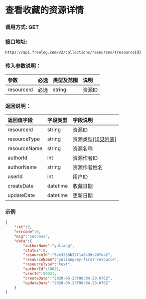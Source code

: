 # 查看收藏的资源详情

### 调用方式: GET

### 接口地址:

```
https://api.freelog.com/v2/collections/resources/{resourceId}
```

### 传入参数说明：

| 参数 | 必选 | 类型及范围 | 说明 |
| :--- | :--- | :--- | :--- |
| resourceId | 必选 | string | 资源ID |

### 返回说明：

| 返回值字段 | 字段类型 | 字段说明 |
| :--- | :--- | :--- |
| resourceId | string | 资源ID |
| resourceType | string | 资源类型[[详见附表]][资源类型] |
| resourceName | string | 资源名称 |
| authorId | int | 资源作者ID |
| authorName | string | 资源作者姓名 |
| userId | int| 用户ID |
| createDate | datetime| 收藏日期 |
| updateDate | datetime| 更新日期 |

### 示例

```json
{
    "ret":0,
    "errcode":0,
    "msg":"success",
    "data":{
        "authorName":"yuliang",
        "status":0,
        "resourceId":"5ee3288b32f1a8439c207aa2",
        "resourceName":"yuliang/my-first-resource",
        "resourceType":"text",
        "authorId":50021,
        "userId":50021,
        "createDate":"2020-06-23T08:04:20.076Z",
        "updateDate":"2020-06-23T08:04:20.076Z"
    }
}
```

[资源类型]: /附表/资源类型.html "资源类型"
